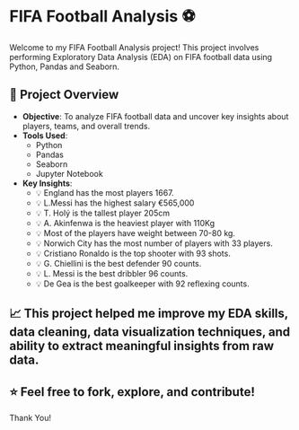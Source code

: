 # FIFA Football Analysis ⚽

Welcome to my FIFA Football Analysis project! This project involves performing Exploratory Data Analysis (EDA) on FIFA football data using Python, Pandas and Seaborn.

## 📝 Project Overview
- **Objective**: To analyze FIFA football data and uncover key insights about players, teams, and overall trends.
- **Tools Used**:
  - Python
  - Pandas
  - Seaborn
  - Jupyter Notebook
- **Key Insights**:
  - 💡 England has the most players 1667.
  - 💡 L.Messi has the highest salary €565,000
  - 💡 T. Holý is the tallest player 205cm
  - 💡 A. Akinfenwa	is the heaviest player with 110Kg
  - 💡 Most of the players have weight between 70-80 kg.
  - 💡 Norwich City has the most number of players with 33 players.
  - 💡 Cristiano Ronaldo is the top shooter with 93 shots.
  - 💡 G. Chiellini is the best defender 90 counts.
  - 💡 L. Messi	is the best dribbler 96 counts.
  - 💡 De Gea is the best goalkeeper with 92 reflexing counts.

## 📈 This project helped me improve my EDA skills, data cleaning, data visualization techniques, and ability to extract meaningful insights from raw data.

## ⭐ Feel free to fork, explore, and contribute!

Thank You!
